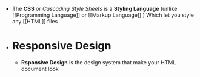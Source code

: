 - The **CSS** or *Cascading Style Sheets* is a **Styling Language** (unlike [[Programming Language]] or [[Markup Language]] ) Which let you style any [[HTML]] files
- # Responsive Design
	- **Rsponsive Design** is the design system that make your HTML document look